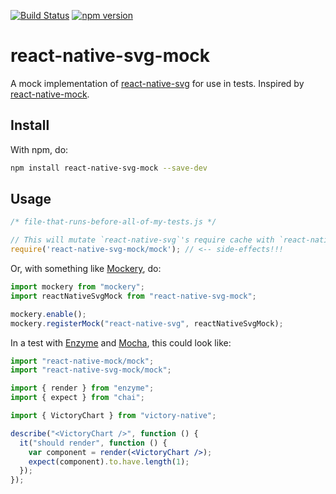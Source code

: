 [![Build Status](https://travis-ci.com/FormidableLabs/react-native-svg-mock.svg?branch=master)](https://travis-ci.com/FormidableLabs/react-native-svg-mock) [![npm version](https://badge.fury.io/js/react-native-svg-mock.svg)](https://badge.fury.io/js/react-native-svg-mock)

# react-native-svg-mock 

A mock implementation of [react-native-svg](https://github.com/magicismight/react-native-svg) for use in tests. Inspired by [react-native-mock](https://github.com/lelandrichardson/react-native-mock).

## Install

With npm, do:

```sh
npm install react-native-svg-mock --save-dev
```

## Usage
```js
/* file-that-runs-before-all-of-my-tests.js */

// This will mutate `react-native-svg`'s require cache with `react-native-svg-mock`'s.
require('react-native-svg-mock/mock'); // <-- side-effects!!!
```

Or, with something like [Mockery](https://github.com/mfncooper/mockery), do:

```js
import mockery from "mockery";
import reactNativeSvgMock from "react-native-svg-mock";

mockery.enable();
mockery.registerMock("react-native-svg", reactNativeSvgMock);
```

In a test with [Enzyme](https://github.com/airbnb/enzyme) and [Mocha](https://github.com/mochajs/mocha), this could look like:

```jsx
import "react-native-mock/mock";
import "react-native-svg-mock/mock";

import { render } from "enzyme";
import { expect } from "chai";

import { VictoryChart } from "victory-native";

describe("<VictoryChart />", function () {
  it("should render", function () {
    var component = render(<VictoryChart />);
    expect(component).to.have.length(1);
  });
});
```
